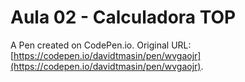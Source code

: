 # Aula 02 - Calculadora TOP

A Pen created on CodePen.io. Original URL: [https://codepen.io/davidtmasin/pen/wvgaojr](https://codepen.io/davidtmasin/pen/wvgaojr).


